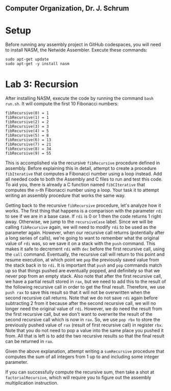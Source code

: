 ## Computer Organization, Dr. J. Schrum

# Setup

Before running any assembly project in GitHub codespaces, you will need to install NASM, the Netwide Assembler. Execute these commands:
```
sudo apt-get update
sudo apt-get -y install nasm
```

# Lab 3: Recursion

After installing NASM, execute the code by running the command `bash run.sh`. It will compute the first 10 Fibonacci numbers:
```
fibRecursive(0) = 1
fibRecursive(1) = 1
fibRecursive(2) = 2
fibRecursive(3) = 3
fibRecursive(4) = 5
fibRecursive(5) = 8
fibRecursive(6) = 13
fibRecursive(7) = 21
fibRecursive(8) = 34
fibRecursive(9) = 55
```
This is accomplished via the recursive `fibRecursive` procedure defined in assembly. Before explaining this in detail, attempt to create a procedure `fibIterative` that computes a Fibonacci number using a loop instead. Add all needed code to both the Assembly and C files to run and test this code. To aid you, there is already a C function named `fibCIterative` that computes the `n`-th Fibonacci number using a loop. Your task it to attempt writing an assembly procedure that works the same way.

Getting back to the recursive `fibRecursive` procedure, let's analyze how it works. The first thing that happens is a comparison with the parameter `rdi` to see if we are in a base case. If `rdi` is 0 or 1 then the code returns 1 right away. Otherwise, we jump to the `recursiveCase` label. Since we will be calling `fibRecursive` again, we will need to modify `rdi` to be used as the parameter again. However, when our recursive call returns (potentially after a long series of calls), we're going to want to remember what the original value of `rdi` was, so we save it on a stack with the `push` command. This makes it safe to decrement `rdi` with `dec` before the first recursive call, using the `call` command. Eventually, the recursive call will return to this point and resume execution, at which point we `pop` the previously saved value from the stack back in to `rdi`. It is important that `push` and `pop` commands match up so that things pushed are eventually popped, and definitely so that we never pop from an empty stack. Also note that after the first recursive call, we have a partial result stored in `rax`, but we need to add this to the result of the following recursive call in order to get the final result. Therefore, we use `push rax` to save this result so that it will not be overwritten when the second recursive call returns. Note that we do not save `rdi` again before subtracting 2 from it because after the second recursive call, we will no longer need the original value of `rdi`. However, we do need the result from the first recursive call, but we don't want to overwrite the result of the second recursive call which is now in `rax`. So, we use `pop rbx` to store the previously pushed value of `rax` (result of first recursive call) in register `rbx`. Note that you do not need to pop a value into the same place you pushed it from. All that is left is to add the two recursive results so that the final result can be returned in `rax`.

Given the above explanation, attempt writing a `sumRecursive` procedure that computes the sum of all integers from 1 up to and including some integer parameter.

If you can successfully compute the recursive sum, then take a shot at `factorialRecursive`, which will require you to figure out the assembly multiplication instruction.
